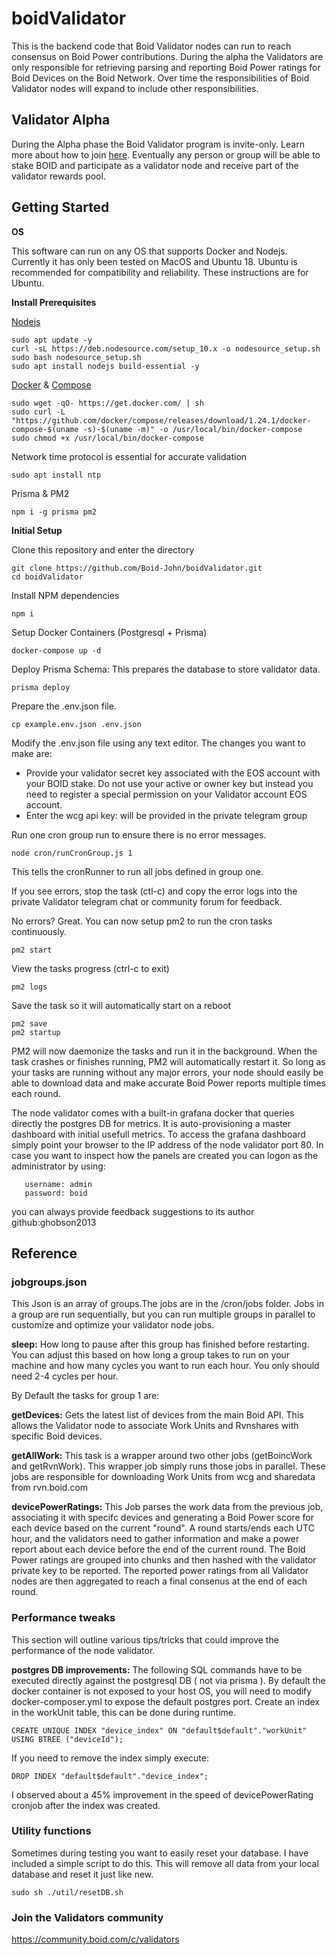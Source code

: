 # boidValidator
This is the backend code that Boid Validator nodes can run to reach consensus on Boid Power contributions. During the alpha the Validators are only responsible for retrieving parsing and reporting Boid Power ratings for Boid Devices on the Boid Network. Over time the responsibilities of Boid Validator nodes will expand to include other responsibilities.

## Validator Alpha
During the Alpha phase the Boid Validator program is invite-only. Learn more about how to join [here](https://community.boid.com/t/boid-economic-proposal/87). Eventually any person or group will be able to stake BOID and participate as a validator node and receive part of the validator rewards pool. 
## Getting Started
**OS**

This software can run on any OS that supports Docker and Nodejs. Currently it has only been tested on MacOS and Ubuntu 18. Ubuntu is recommended for compatibility and reliability. These instructions are for Ubuntu.

**Install Prerequisites**

[Nodejs](https://www.digitalocean.com/community/tutorials/how-to-install-node-js-on-ubuntu-18-04)
```
sudo apt update -y
curl -sL https://deb.nodesource.com/setup_10.x -o nodesource_setup.sh
sudo bash nodesource_setup.sh
sudo apt install nodejs build-essential -y
```
[Docker](https://docs.docker.com/install/) &
[Compose](https://docs.docker.com/compose/install/)
```
sudo wget -qO- https://get.docker.com/ | sh
sudo curl -L "https://github.com/docker/compose/releases/download/1.24.1/docker-compose-$(uname -s)-$(uname -m)" -o /usr/local/bin/docker-compose
sudo chmod +x /usr/local/bin/docker-compose
```

Network time protocol is essential for accurate validation
```
sudo apt install ntp
```

Prisma & PM2
```
npm i -g prisma pm2
```

**Initial Setup**

Clone this repository and enter the directory
```
git clone https://github.com/Boid-John/boidValidator.git
cd boidValidator
```
Install NPM dependencies
```
npm i
```
Setup Docker Containers (Postgresql + Prisma)
```
docker-compose up -d
```
Deploy Prisma Schema: This prepares the database to store validator data.
```
prisma deploy
```
Prepare the .env.json file.
```
cp example.env.json .env.json
```
Modify the .env.json file using any text editor. The changes you want to make are:
- Provide your validator secret key associated with the EOS account with your BOID stake. Do not use your active or owner key but instead you need to register a special permission on your Validator account EOS account.
- Enter the wcg api key: will be provided in the private telegram group

Run one cron group run to ensure there is no error messages.
```
node cron/runCronGroup.js 1
```
This tells the cronRunner to run all jobs defined in group one. 

If you see errors, stop the task (ctl-c) and copy the error logs into the private Validator telegram chat or community forum for feedback.

No errors? Great. You can now setup pm2 to run the cron tasks continuously.
```
pm2 start
```
View the tasks progress (ctrl-c to exit)
```
pm2 logs
```
Save the task so it will automatically start on a reboot
```
pm2 save
pm2 startup
```

PM2 will now daemonize the tasks and run it in the background. When the task crashes or finishes running, PM2 will automatically restart it. So long as your tasks are running without any major errors, your node should easily be able to download data and make accurate Boid Power reports multiple times each round. 

The node validator comes with a built-in grafana docker that queries directly the postgres DB for metrics. 
It is auto-provisioning a master dashboard with initial usefull metrics. 
To access the grafana dashboard simply point your browser to the IP address of the node validator port 80.
In case you want to inspect how the panels are created you can logon as the administrator by using:
```
   username: admin
   password: boid
```
you can always provide feedback suggestions to its author github:ghobson2013
 
## Reference

### jobgroups.json
This Json is an array of groups.The jobs are in the /cron/jobs folder. Jobs in a group are run sequentially, but you can run multiple groups in parallel to customize and optimize your validator node jobs.

**sleep:** How long to pause after this group has finished before restarting. You can adjust this based on how long a group takes to run on your machine and how many cycles you want to run each hour. You only should need 2-4 cycles per hour.

By Default the tasks for group 1 are:

**getDevices:**
Gets the latest list of devices from the main Boid API. This allows the Validator node to associate Work Units and Rvnshares with specific Boid devices.

**getAllWork:** 
This task is a wrapper around two other jobs (getBoincWork and getRvnWork). This wrapper job simply runs those jobs in parallel. These jobs are responsible for downloading Work Units from wcg and sharedata from rvn.boid.com

**devicePowerRatings:**
This Job parses the work data from the previous job, associating it with specifc devices and generating a Boid Power score for each device based on the current "round". A round starts/ends each UTC hour, and the validators need to gather information and make a power report about each device before the end of the current round. The Boid Power ratings are grouped into chunks and then hashed with the validator private key to be reported. The reported power ratings from all Validator nodes are then aggregated to reach a final consenus at the end of each round.


### Performance tweaks

This section will outline various tips/tricks that could improve the performance of the node validator.

**postgres DB improvements:**
The following SQL commands have to be executed directly against the postgresql DB ( not via prisma ). By default the docker container is not exposed
to your host OS, you will need to modify docker-composer.yml to expose the default postgres port.
Create an index in the workUnit table, this can be done during runtime.
```
CREATE UNIQUE INDEX "device_index" ON "default$default"."workUnit" USING BTREE ("deviceId");
```
If you need to remove the index simply execute:
```
DROP INDEX "default$default"."device_index";
```
I observed about a 45% improvement in the speed of devicePowerRating cronjob after the index was created.


### Utility functions

Sometimes during testing you want to easily reset your database. I have included a simple script to do this. This will remove all data from your local database and reset it just like new.
```
sudo sh ./util/resetDB.sh
```

### Join the Validators community
https://community.boid.com/c/validators
